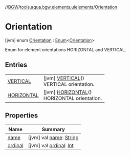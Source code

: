//[BGW](../../../index.md)/[tools.aqua.bgw.elements.uielements](../index.md)/[Orientation](index.md)



# Orientation  
 [jvm] enum [Orientation](index.md) : [Enum](https://kotlinlang.org/api/latest/jvm/stdlib/kotlin/-enum/index.html)<[Orientation](index.md)> 

Enum for element orientations HORIZONTAL and VERTICAL.

   


## Entries  
  
| | |
|---|---|
| <a name="tools.aqua.bgw.elements.uielements/Orientation.VERTICAL///PointingToDeclaration/"></a>[VERTICAL](-v-e-r-t-i-c-a-l/index.md)| <a name="tools.aqua.bgw.elements.uielements/Orientation.VERTICAL///PointingToDeclaration/"></a> [jvm] [VERTICAL](-v-e-r-t-i-c-a-l/index.md)()  <br>VERTICAL orientation.   <br>|
| <a name="tools.aqua.bgw.elements.uielements/Orientation.HORIZONTAL///PointingToDeclaration/"></a>[HORIZONTAL](-h-o-r-i-z-o-n-t-a-l/index.md)| <a name="tools.aqua.bgw.elements.uielements/Orientation.HORIZONTAL///PointingToDeclaration/"></a> [jvm] [HORIZONTAL](-h-o-r-i-z-o-n-t-a-l/index.md)()  <br>HORIZONTAL orientation.   <br>|


## Properties  
  
|  Name |  Summary | 
|---|---|
| <a name="tools.aqua.bgw.elements.uielements/Orientation/name/#/PointingToDeclaration/"></a>[name](index.md#1753266987%2FProperties%2F-1902411840)| <a name="tools.aqua.bgw.elements.uielements/Orientation/name/#/PointingToDeclaration/"></a> [jvm] val [name](index.md#1753266987%2FProperties%2F-1902411840): [String](https://kotlinlang.org/api/latest/jvm/stdlib/kotlin/-string/index.html)   <br>|
| <a name="tools.aqua.bgw.elements.uielements/Orientation/ordinal/#/PointingToDeclaration/"></a>[ordinal](index.md#-46147533%2FProperties%2F-1902411840)| <a name="tools.aqua.bgw.elements.uielements/Orientation/ordinal/#/PointingToDeclaration/"></a> [jvm] val [ordinal](index.md#-46147533%2FProperties%2F-1902411840): [Int](https://kotlinlang.org/api/latest/jvm/stdlib/kotlin/-int/index.html)   <br>|

